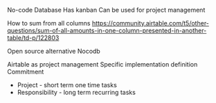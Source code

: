 No-code Database 
Has kanban
Can be used for project management

How to sum from all columns
https://community.airtable.com/t5/other-questions/sum-of-all-amounts-in-one-column-presented-in-another-table/td-p/122803

Open source alternative
Nocodb

Airtable as project management
Specific implementation definition
Commitment  
- Project - short term one time tasks  
- Responsibility - long term recurring tasks